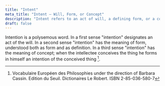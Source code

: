 ```yaml
---
title: "Intent"
meta_title: "Intent – Will, Form, or Concept"
description: "Intent refers to an act of will, a defining form, or a concept shaped by the intellect. It carries multiple meanings depending on philosophical or practical context."
draft: false
---
```


Intention is a polysemous word. In a first sense "intention" designates an act of the will. In a second sense "intention" has the meaning of form, understood both as form and as definition. In a third sense "intention" has the meaning of concept; when the intellectee conceives the thing he forms in himself an intention of the conceived thing [^1].

[^1]: Vocabulaire Européen des Philosophies under the direction of Barbara Cassin. Edition du Seuil. Dictionaires Le Robert. ISBN 2-85-036-580-7
